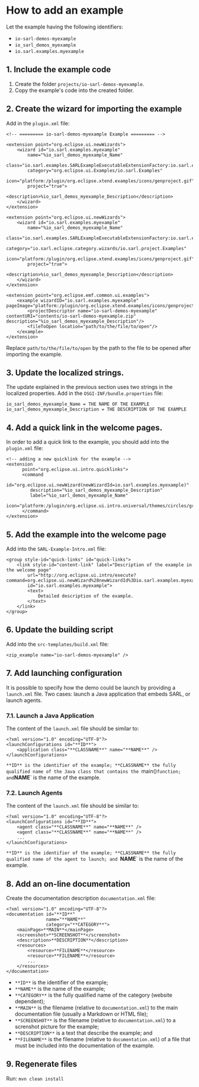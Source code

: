 # How to add an example

Let the example having the following identifiers:
* `io-sarl-demos-myexample`
* `io_sarl_demos_myexample`
* `io.sarl.examples.myexample`


## 1. Include the example code

1. Create the folder `projects/io-sarl-demos-myexample`.
2. Copy the example's code into the created folder.


## 2. Create the wizard for importing the example

Add in the `plugin.xml` file:


	<!-- ========= io-sarl-demos-myexample Example ========= -->
	
	<extension point="org.eclipse.ui.newWizards">
		<wizard id="io.sarl.examples.myexample"
			name="%io_sarl_demos_myexample_Name"
			class="io.sarl.examples.SARLExampleExecutableExtensionFactory:io.sarl.examples.wizard.SarlExampleInstallerWizard"
			category="org.eclipse.ui.Examples/io.sarl.Examples"
			icon="platform:/plugin/org.eclipse.xtend.examples/icons/genproject.gif"
			project="true">
			<description>%io_sarl_demos_myexample_Description</description>
		</wizard>
	</extension>
	
	<extension point="org.eclipse.ui.newWizards">
		<wizard id="io.sarl.examples.myexample"
			name="%io_sarl_demos_myexample_Name"
			class="io.sarl.examples.SARLExampleExecutableExtensionFactory:io.sarl.examples.wizard.SarlExampleInstallerWizard"
			category="io.sarl.eclipse.category.wizards/io.sarl.project.Examples"
			icon="platform:/plugin/org.eclipse.xtend.examples/icons/genproject.gif"
			project="true">
			<description>%io_sarl_demos_myexample_Description</description>
		</wizard>
	</extension>
	
	<extension point="org.eclipse.emf.common.ui.examples">
		<example wizardID="io.sarl.examples.myexample" pageImage="platform:/plugin/org.eclipse.xtend.examples/icons/genproject.gif">
			<projectDescriptor name="io-sarl-demos-myexample" contentURI="contents/io-sarl-demos-myexample.zip" description="%io_sarl_demos_myexample_Description"/>
			<fileToOpen location="path/to/the/file/to/open"/>
		</example>
	</extension>


Replace `path/to/the/file/to/open` by the path to the file to be opened after importing the example.


## 3. Update the localized strings.

The update explained in the previous section uses two strings in the localized properties.
Add in the `OSGI-INF/bundle.properties` file:


	io_sarl_demos_myexample_Name = THE NAME OF THE EXAMPLE
	io_sarl_demos_myexample_Description = THE DESCRIPTION OF THE EXAMPLE



## 4. Add a quick link in the welcome pages.

In order to add a quick link to the example, you should add  into the `plugin.xml` file:


	<!-- adding a new quicklink for the example -->
	<extension
	      point="org.eclipse.ui.intro.quicklinks">
	      <command
	       	id="org.eclipse.ui.newWizard(newWizardId=io.sarl.examples.myexample)"
	         description="%io_sarl_demos_myexample_Description"
	         label="%io_sarl_demos_myexample_Name"
	         icon="platform:/plugin/org.eclipse.ui.intro.universal/themes/circles/graphics/icons/ctool/sa_onesample48.gif">
	      </command>
	</extension>



## 5. Add the example into the welcome page

Add into the `SARL-Example-Intro.xml` file:


	<group style-id="quick-links" id="quick-links">
		<link style-id="content-link" label="Description of the example in the welcome page"
			url="http://org.eclipse.ui.intro/execute?command=org.eclipse.ui.newWizard%28newWizardId%3Dio.sarl.examples.myexample%29"
			id="io.sarl.examples.myexample">
			<text>
				Detailed description of the example.
			</text>
		</link>
	</group>



## 6. Update the building script

Add into the `src-templates/build.xml` file:


	<zip_example name="io-sarl-demos-myexample" />


## 7. Add launching configuration

It is possible to specify how the demo could be launch by providing a `launch.xml` file.
Two cases: launch a Java application that embeds SARL, or launch agents.


### 7.1. Launch a Java Application

The content of the `launch.xml` file should be similar to:

	<?xml version="1.0" encoding="UTF-8"?>
	<launchConfigurations id="**ID**">
		<application class="**CLASSNAME**" name="**NAME**" />
	</launchConfigurations>


`**ID** is the identifier of the example; **CLASSNAME** the fully qualified name of the
Java class that contains the `main()` function; and `**NAME**` is the name of the example.



### 7.2. Launch Agents

The content of the `launch.xml` file should be similar to:

	<?xml version="1.0" encoding="UTF-8"?>
	<launchConfigurations id="**ID**">
		<agent class="**CLASSNAME**" name="**NAME**" />
		<agent class="**CLASSNAME**" name="**NAME**" />
		...
	</launchConfigurations>


`**ID** is the identifier of the example; **CLASSNAME** the fully qualified name of the
agent to launch; and `**NAME**` is the name of the example.


## 8. Add an on-line documentation

Create the documentation description `documentation.xml` file:

	<?xml version="1.0" encoding="UTF-8"?>
	<documentation id="**ID**"
	               name="**NAME**"
	               category="**CATEGORY**">
		<mainPage>**MAIN**</mainPage>
		<screenshot>**SCREENSHOT**</screenshot>
		<description>**DESCRIPTION**</description>
		<resources>
			<resource>**FILENAME**</resource>
			<resource>**FILENAME**</resource>
			...
		</resources>
	</documentation>

* `**ID**` is the identifier of the example;
* `**NAME**` is the name of the example;
* `**CATEGORY**` is the fully qualified name of the category (website dependent);
* `**MAIN**` is the filename (relative to `documentation.xml`) to the main documentation file (usually a Markdown or HTML file);
* `**SCREENSHOT**` is the filename (relative to `documentation.xml`) to a screnshot picture for the example;
* `**DESCRIPTION**` is a text that describe the example; and
* `**FILENAME**` is the filename  (relative to `documentation.xml`) of a file that must be included into the documentation of the example.


## 9. Regenerate files

Run: `mvn clean install`

